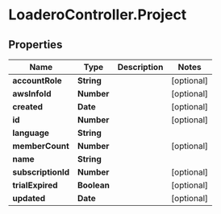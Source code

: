 # LoaderoController.Project

## Properties
Name | Type | Description | Notes
------------ | ------------- | ------------- | -------------
**accountRole** | **String** |  | [optional] 
**awsInfoId** | **Number** |  | [optional] 
**created** | **Date** |  | [optional] 
**id** | **Number** |  | [optional] 
**language** | **String** |  | 
**memberCount** | **Number** |  | [optional] 
**name** | **String** |  | 
**subscriptionId** | **Number** |  | [optional] 
**trialExpired** | **Boolean** |  | [optional] 
**updated** | **Date** |  | [optional] 
